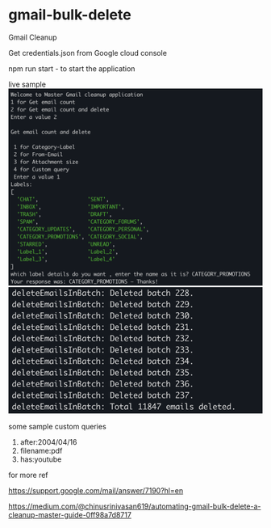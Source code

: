 # gmail-bulk-delete
Gmail Cleanup

Get credentials.json from Google cloud console 

npm run start - to start the application 

live sample 
![alt text](image.png)
![alt text](image-1.png)

some sample custom queries 

1) after:2004/04/16
2) filename:pdf
3) has:youtube 

for more ref

https://support.google.com/mail/answer/7190?hl=en

https://medium.com/@chinusrinivasan619/automating-gmail-bulk-delete-a-cleanup-master-guide-0ff98a7d8717

